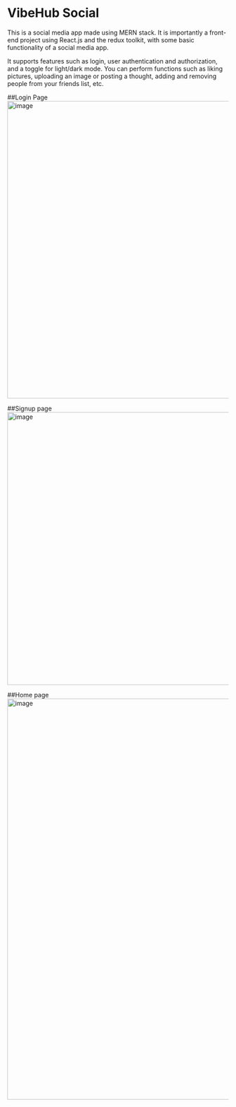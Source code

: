 # VibeHub Social
This is a social media app made using MERN stack. It is importantly a front-end project using React.js and the redux toolkit, with some basic functionality of a social media app.

It supports features such as login, user authentication and authorization, and a toggle for light/dark mode.
You can perform functions such as liking pictures, uploading an image or posting a thought, adding and removing people from your friends list, etc.


##Login Page
<img width="675" alt="image" src="https://github.com/heenamir/VibeHub_social_media/assets/97759804/73ab7102-1c62-410e-b81d-d2d4d3bff0a5">


##Signup page
<img width="619" alt="image" src="https://github.com/heenamir/VibeHub_social_media/assets/97759804/38d86ab5-0483-4061-9009-9158c3d3fe76">


##Home page
<img width="910" alt="image" src="https://github.com/heenamir/VibeHub_social_media/assets/97759804/0a879940-e482-4b7f-b428-1092a341b0a6">
